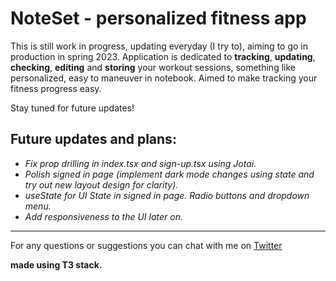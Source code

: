 # NoteSet - personalized fitness app

This is still work in progress, updating everyday (I try to), aiming to go in production in spring 2023. Application is dedicated to **tracking**, **updating**, **checking**, **editing** and **storing** your workout sessions, something like personalized, easy to maneuver in notebook.
Aimed to make tracking your fitness progress easy.

Stay tuned for future updates!

## Future updates and plans:

- _Fix prop drilling in index.tsx and sign-up.tsx using Jotai._
- _Polish signed in page (implement dark mode changes using state and try out new layout design for clarity)._
- _useState for UI State in signed in page. Radio buttons and dropdown menu._
- _Add responsiveness to the UI later on._

---

For any questions or suggestions you can chat with me on [Twitter](https://twitter.com/Srkuleo)

**made using T3 stack.**
